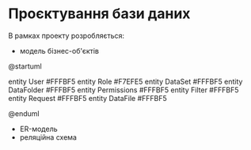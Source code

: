 # Проєктування бази даних

В рамках проекту розробляється:

- модель бізнес-об'єктів

@startuml

entity User #FFFBF5
entity Role #F7EFE5
entity DataSet #FFFBF5
entity DataFolder #FFFBF5
entity Permissions #FFFBF5
entity Filter #FFFBF5
entity Request #FFFBF5
entity DataFile #FFFBF5

@enduml

- ER-модель
- реляційна схема
